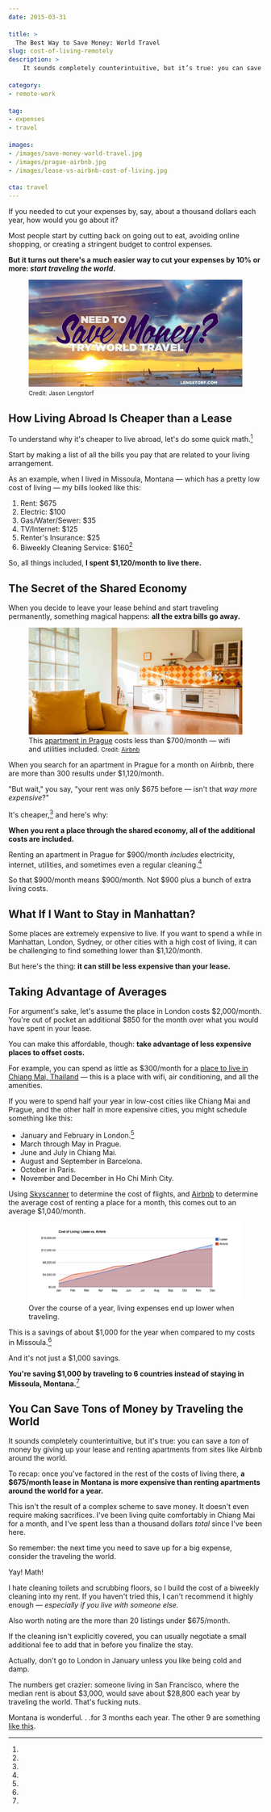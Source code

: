 ```yaml
---
date: 2015-03-31

title: >
  The Best Way to Save Money: World Travel
slug: cost-of-living-remotely
description: >
    It sounds completely counterintuitive, but it’s true: you can save a ton of money by giving up your lease and renting apartments around the world.

category:
- remote-work

tag:
- expenses
- travel

images:
- /images/save-money-world-travel.jpg
- /images/prague-airbnb.jpg
- /images/lease-vs-airbnb-cost-of-living.jpg

cta: travel
---
```


If you needed to cut your expenses by, say, about a thousand dollars each year,
how would you go about it?

Most people start by cutting back on going out to eat, avoiding online shopping,
or creating a stringent budget to control expenses.

**But it turns out there's a much easier way to cut your expenses by 10% or
more: _start traveling the world_.**

<figure class="figure figure--center">
  <img src="./images/save-money-world-travel.jpg" alt="Save money by traveling the world." />
  <figcaption class="figure__caption">
    <small class="figure__attribution">
      Credit: 
      <span class="figure__attribution-link">
        Jason Lengstorf
      </span>
    </small>
  </figcaption>
</figure>

## How Living Abroad Is Cheaper than a Lease

To understand why it's cheaper to live abroad, let's do some quick math.[^math]

Start by making a list of all the bills you pay that are related to your living
arrangement.

As an example, when I lived in Missoula, Montana — which has a pretty low cost
of living — my bills looked like this:

1. Rent: $675
2. Electric: $100
3. Gas/Water/Sewer: $35
4. TV/Internet: $125
5. Renter's Insurance: $25
6. Biweekly Cleaning Service: $160[^cleaning]

So, all things included, **I spent $1,120/month to live there.**

## The Secret of the Shared Economy

When you decide to leave your lease behind and start traveling permanently,
something magical happens: **all the extra bills go away.**

<figure class="figure figure--center">
  <img src="./images/prague-airbnb.jpg" alt="Cheap Prague rental on Airbnb." />
  <figcaption class="figure__caption">
    This <a href="https://www.airbnb.com/rooms/4500253">apartment in Prague</a> costs less than $700/month — wifi and utilities included.
    <small class="figure__attribution">
      Credit: 
      <a class="figure__attribution-link" 
         href="https://www.airbnb.com/c/jlengstorf?s=8">
        Airbnb
      </a>
    </small>
  </figcaption>
</figure>

When you search for an apartment in Prague for a month on Airbnb, there are more
than 300 results under $1,120/month.

"But wait," you say, "your rent was only $675 before — isn't that _way more expensive_?"

It's cheaper,[^cheaper] and here's why:

**When you rent a place through the shared economy, all of the additional costs are included.**

Renting an apartment in Prague for $900/month _includes_ electricity, internet, utilities, and sometimes even a regular cleaning.[^airbnbcleaning]

So that $900/month means $900/month. Not $900 plus a bunch of extra living costs.

## What If I Want to Stay in Manhattan?

Some places are extremely expensive to live. If you want to spend a while in Manhattan, London, Sydney, or other cities with a high cost of living, it can be challenging to find something lower than $1,120/month.

But here's the thing: **it can still be less expensive than your lease.**

## Taking Advantage of Averages

For argument's sake, let's assume the place in London costs $2,000/month. You're out of pocket an additional $850 for the month over what you would have spent in your lease.

You can make this affordable, though: **take advantage of less expensive places to offset costs.**

For example, you can spend as little as $300/month for a [place to live in
Chiang Mai, Thailand][2] — this is a place with wifi, air conditioning, and all
the amenities.

If you were to spend half your year in low-cost cities like Chiang Mai and
Prague, and the other half in more expensive cities, you might schedule
something like this:

* January and February in London.[^london]
* March through May in Prague.
* June and July in Chiang Mai.
* August and September in Barcelona.
* October in Paris.
* November and December in Ho Chi Minh City.

Using [Skyscanner][3] to determine the cost of flights, and [Airbnb][4] to
determine the average cost of renting a place for a month, this comes out to an
average $1,040/month.

<figure class="figure figure--center">
  <img src="./images/lease-vs-airbnb-cost-of-living.jpg" alt="Save about $1,000 by traveling the world." />
  <figcaption class="figure__caption">
    Over the course of a year, living expenses end up lower when traveling.
  </figcaption>
</figure>

This is a savings of about $1,000 for the year when compared to my costs in
Missoula.[^sf]

And it's not just a $1,000 savings.

**You're saving $1,000 by traveling to 6 countries instead of staying in Missoula, Montana.**[^mt]

## You Can Save Tons of Money by Traveling the World

It sounds completely counterintuitive, but it's true: you can save a _ton_ of
money by giving up your lease and renting apartments from sites like Airbnb
around the world.

To recap: once you've factored in the rest of the costs of living there, **a
$675/month lease in Montana is more expensive than renting apartments around the
world for a year.**

This isn't the result of a complex scheme to save money. It doesn't even require
making sacrifices. I've been living quite comfortably in Chiang Mai for a month,
and I've spent less than a thousand dollars _total_ since I've been here.

So remember: the next time you need to save up for a big expense, consider the
traveling the world.

[^math]:
  Yay! Math!

[^cleaning]:
  I hate cleaning toilets and scrubbing floors, so I build the cost of a biweekly cleaning into my rent. If you haven't tried this, I can't recommend it highly enough — _especially if you live with someone else._

[^cheaper]:
  Also worth noting are the more than 20 listings under $675/month.

[^airbnbcleaning]:
  If the cleaning isn't explicitly covered, you can usually negotiate a small additional fee to add that in before you finalize the stay.

[^london]:
  Actually, don't go to London in January unless you like being cold and damp.

[^sf]:
  The numbers get crazier: someone living in San Francisco, where the median rent is about $3,000, would save about $28,800 each year by traveling the world. That's fucking nuts.

[^mt]:
  Montana is wonderful. . .for 3 months each year. The other 9 are something [like this][5].

[2]: https://nomadlist.com/chiang-mai-thailand
[3]: http://www.skyscanner.com/
[4]: https://www.airbnb.com/c/jlengstorf
[5]: http://i.imgur.com/iexMg46.jpg
